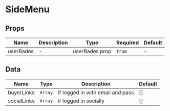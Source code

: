 # SideMenu

## Props

<!-- @vuese:SideMenu:props:start -->
|Name|Description|Type|Required|Default|
|---|---|---|---|---|
|userBades|-|userBades prop|`true`|-|

<!-- @vuese:SideMenu:props:end -->


## Data

<!-- @vuese:SideMenu:data:start -->
|Name|Type|Description|Default|
|---|---|---|---|
|buyerLinks|`Array`|if logged in with email and pass|[]|
|socialLinks|`Array`|if logged in socially|[]|

<!-- @vuese:SideMenu:data:end -->


